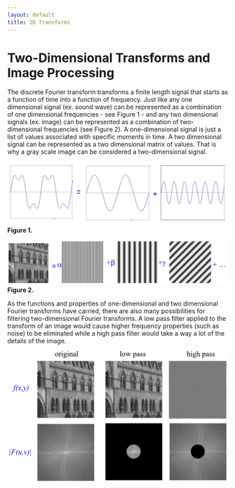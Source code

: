 ```yaml
---
layout: default
title: 2D Transforms
---
```


# Two-Dimensional Transforms and Image Processing

The discrete Fourier transform transforms a finite length signal that starts as a function of time into a function of frequency. Just like any one dimensional signal (ex. sound wave) can be represented as a combination of one dimensional frequencies - see Figure 1 - and any two dimensional signals (ex. image) can be represented as a combination of two-dimensional frequencies (see Figure 2). A one-dimensional signal is just a list of values associated with specific moments in time. A two dimensional signal can be represented as a two dimensional matrix of values. That is why a gray scale image can be considered a two-dimensional signal.

![Wave Combination Image](wave.PNG)
**Figure 1.**

![2D Wave Combination Image](imagewave.PNG)
**Figure 2.**

As the functions and properties of one-dimensional and two dimensional Fourier transforms have carried, there are also many possibilities for filtering two-dimensional Fourier transforms. A low pass filter applied to the transform of an image would cause higher frequency properties (such as noise) to be eliminated while a high pass filter would take a way a lot of the details of the image.

![2D Filtering Image](filter.PNG)
